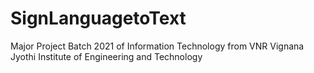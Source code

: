 # SignLanguagetoText
Major Project Batch 2021 of Information Technology from VNR Vignana Jyothi Institute of Engineering and Technology
